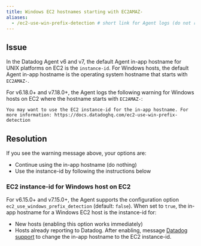 ```yaml
---
title: Windows EC2 hostnames starting with EC2AMAZ-
aliases:
  - /ec2-use-win-prefix-detection # short link for Agent logs (do not remove)
---
```


## Issue

In the Datadog Agent v6 and v7, the default Agent in-app hostname for UNIX platforms on EC2 is the `instance-id`. 
For Windows hosts, the default Agent in-app hostname is the operating system hostname that starts with `EC2AMAZ-`.

For v6.18.0+ and v7.18.0+, the Agent logs the following warning for Windows hosts on EC2 where the hostname starts with `EC2AMAZ-`:

```
You may want to use the EC2 instance-id for the in-app hostname. For more information: https://docs.datadoghq.com/ec2-use-win-prefix-detection
```

## Resolution

If you see the warning message above, your options are:

* Continue using the in-app hostname (do nothing)
* Use the instance-id by following the instructions below

### EC2 instance-id for Windows host on EC2

For v6.15.0+ and v7.15.0+, the Agent supports the configuration option `ec2_use_windows_prefix_detection` (default: `false`). When set to `true`, the in-app hostname for a Windows EC2 host is the instance-id for:

* New hosts (enabling this option works immediately)
* Hosts already reporting to Datadog. After enabling, message [Datadog support][1] to change the in-app hostname to the EC2 instance-id.

[1]: /help/
